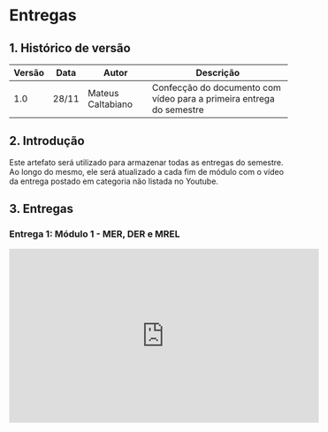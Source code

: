 # Entregas

## 1. Histórico de versão

| Versão | Data  | Autor             | Descrição                                                        |
| ------ | ----- | ----------------- | ---------------------------------------------------------------- |
| 1.0    | 28/11 | Mateus Caltabiano | Confecção do documento com vídeo para a primeira entrega do semestre |

## 2. Introdução

<p>
    Este artefato será utilizado para armazenar todas as entregas do semestre. Ao longo do mesmo, ele será atualizado a cada fim de módulo com o vídeo da entrega postado em categoria não listada no Youtube.
</p>

## 3. Entregas

### Entrega 1: Módulo 1 - MER, DER e MREL

<iframe width="560" height="315" src="https://www.youtube.com/embed/kF1Ge2yg62Q" title="YouTube video player" frameborder="0" allow="accelerometer; autoplay; clipboard-write; encrypted-media; gyroscope; picture-in-picture" allowfullscreen></iframe>